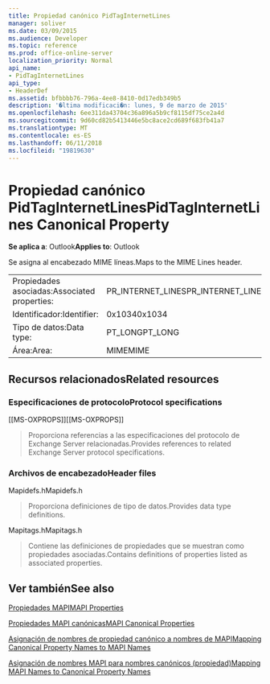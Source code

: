 ```yaml
---
title: Propiedad canónico PidTagInternetLines
manager: soliver
ms.date: 03/09/2015
ms.audience: Developer
ms.topic: reference
ms.prod: office-online-server
localization_priority: Normal
api_name:
- PidTagInternetLines
api_type:
- HeaderDef
ms.assetid: bfbbbb76-796a-4ee8-8410-0d17edb349b5
description: '�ltima modificaci�n: lunes, 9 de marzo de 2015'
ms.openlocfilehash: 6ee311da43704c36a896a5b9cf8115df75ce2a4d
ms.sourcegitcommit: 9d60cd82b5413446e5bc8ace2cd689f683fb41a7
ms.translationtype: MT
ms.contentlocale: es-ES
ms.lasthandoff: 06/11/2018
ms.locfileid: "19819630"
---
```

# <a name="pidtaginternetlines-canonical-property"></a><span data-ttu-id="8a5d0-103">Propiedad canónico PidTagInternetLines</span><span class="sxs-lookup"><span data-stu-id="8a5d0-103">PidTagInternetLines Canonical Property</span></span>

  
  
<span data-ttu-id="8a5d0-104">**Se aplica a**: Outlook</span><span class="sxs-lookup"><span data-stu-id="8a5d0-104">**Applies to**: Outlook</span></span> 
  
<span data-ttu-id="8a5d0-105">Se asigna al encabezado MIME líneas.</span><span class="sxs-lookup"><span data-stu-id="8a5d0-105">Maps to the MIME Lines header.</span></span>
  
|||
|:-----|:-----|
|<span data-ttu-id="8a5d0-106">Propiedades asociadas:</span><span class="sxs-lookup"><span data-stu-id="8a5d0-106">Associated properties:</span></span>  <br/> |<span data-ttu-id="8a5d0-107">PR_INTERNET_LINES</span><span class="sxs-lookup"><span data-stu-id="8a5d0-107">PR_INTERNET_LINES</span></span>  <br/> |
|<span data-ttu-id="8a5d0-108">Identificador:</span><span class="sxs-lookup"><span data-stu-id="8a5d0-108">Identifier:</span></span>  <br/> |<span data-ttu-id="8a5d0-109">0x1034</span><span class="sxs-lookup"><span data-stu-id="8a5d0-109">0x1034</span></span>  <br/> |
|<span data-ttu-id="8a5d0-110">Tipo de datos:</span><span class="sxs-lookup"><span data-stu-id="8a5d0-110">Data type:</span></span>  <br/> |<span data-ttu-id="8a5d0-111">PT_LONG</span><span class="sxs-lookup"><span data-stu-id="8a5d0-111">PT_LONG</span></span>  <br/> |
|<span data-ttu-id="8a5d0-112">Área:</span><span class="sxs-lookup"><span data-stu-id="8a5d0-112">Area:</span></span>  <br/> |<span data-ttu-id="8a5d0-113">MIME</span><span class="sxs-lookup"><span data-stu-id="8a5d0-113">MIME</span></span>  <br/> |
   
## <a name="related-resources"></a><span data-ttu-id="8a5d0-114">Recursos relacionados</span><span class="sxs-lookup"><span data-stu-id="8a5d0-114">Related resources</span></span>

### <a name="protocol-specifications"></a><span data-ttu-id="8a5d0-115">Especificaciones de protocolo</span><span class="sxs-lookup"><span data-stu-id="8a5d0-115">Protocol specifications</span></span>

<span data-ttu-id="8a5d0-116">[[MS-OXPROPS]]</span><span class="sxs-lookup"><span data-stu-id="8a5d0-116">[[MS-OXPROPS]]</span></span> 
  
> <span data-ttu-id="8a5d0-117">Proporciona referencias a las especificaciones del protocolo de Exchange Server relacionadas.</span><span class="sxs-lookup"><span data-stu-id="8a5d0-117">Provides references to related Exchange Server protocol specifications.</span></span>
    
### <a name="header-files"></a><span data-ttu-id="8a5d0-118">Archivos de encabezado</span><span class="sxs-lookup"><span data-stu-id="8a5d0-118">Header files</span></span>

<span data-ttu-id="8a5d0-119">Mapidefs.h</span><span class="sxs-lookup"><span data-stu-id="8a5d0-119">Mapidefs.h</span></span>
  
> <span data-ttu-id="8a5d0-120">Proporciona definiciones de tipo de datos.</span><span class="sxs-lookup"><span data-stu-id="8a5d0-120">Provides data type definitions.</span></span>
    
<span data-ttu-id="8a5d0-121">Mapitags.h</span><span class="sxs-lookup"><span data-stu-id="8a5d0-121">Mapitags.h</span></span>
  
> <span data-ttu-id="8a5d0-122">Contiene las definiciones de propiedades que se muestran como propiedades asociadas.</span><span class="sxs-lookup"><span data-stu-id="8a5d0-122">Contains definitions of properties listed as associated properties.</span></span>
    
## <a name="see-also"></a><span data-ttu-id="8a5d0-123">Ver también</span><span class="sxs-lookup"><span data-stu-id="8a5d0-123">See also</span></span>



[<span data-ttu-id="8a5d0-124">Propiedades MAPI</span><span class="sxs-lookup"><span data-stu-id="8a5d0-124">MAPI Properties</span></span>](mapi-properties.md)
  
[<span data-ttu-id="8a5d0-125">Propiedades MAPI canónicas</span><span class="sxs-lookup"><span data-stu-id="8a5d0-125">MAPI Canonical Properties</span></span>](mapi-canonical-properties.md)
  
[<span data-ttu-id="8a5d0-126">Asignación de nombres de propiedad canónico a nombres de MAPI</span><span class="sxs-lookup"><span data-stu-id="8a5d0-126">Mapping Canonical Property Names to MAPI Names</span></span>](mapping-canonical-property-names-to-mapi-names.md)
  
[<span data-ttu-id="8a5d0-127">Asignación de nombres MAPI para nombres canónicos (propiedad)</span><span class="sxs-lookup"><span data-stu-id="8a5d0-127">Mapping MAPI Names to Canonical Property Names</span></span>](mapping-mapi-names-to-canonical-property-names.md)

